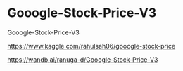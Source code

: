 # Gooogle-Stock-Price-V3
Gooogle-Stock-Price-V3

https://www.kaggle.com/rahulsah06/gooogle-stock-price

https://wandb.ai/ranuga-d/Gooogle-Stock-Price-V3

